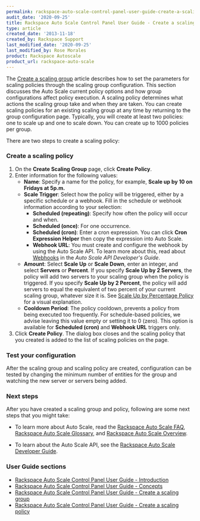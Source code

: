```yaml
---
permalink: rackspace-auto-scale-control-panel-user-guide-create-a-scaling-policy
audit_date: '2020-09-25'
title: Rackspace Auto Scale Control Panel User Guide - Create a scaling policy
type: article
created_date: '2013-11-18'
created_by: Rackspace Support
last_modified_date: '2020-09-25'
last_modified_by: Rose Morales
product: Rackspace Autoscale
product_url: rackspace-auto-scale
---
```


The [Create a scaling
group](/support/how-to/rackspace-auto-scale-control-panel-user-guide-create-a-scaling-policy
"Creating Scaling Groups") article describes how to set the parameters for
scaling policies through the scaling group configuration. This section discusses
the Auto Scale current policy options and how group configurations affect policy
execution. A scaling policy determines what actions the scaling group take and
when they are taken. You can create scaling policies for an existing scaling
group at any time by returning to the group configuration page. Typically, you
will create at least two policies: one to scale up and one to scale down. You
can create up to 1000 policies per group.

There are two steps to create a scaling policy:

### Create a scaling policy

1. On the **Create Scaling Group** page, click  **Create Policy**.
2. Enter information for the following values:
    - **Name**: Specify a name for the policy, for example, **Scale up by 10 on
        Fridays at 5p.m.**
    - **Scale Trigger**: Select how the policy will be triggered, either by a
        specific schedule or a webhook. Fill in the schedule or webhook
        information according to your selection:
        - **Scheduled (repeating)**: Specify how often the policy will occur and
            when.
        - **Scheduled (once)**: For one occurrence.
        - **Scheduled (cron)**: Enter a cron expression. You can click **Cron
            Expression Helper** then copy the expression into Auto Scale.
        - **Webhook URL**: You must create and configure the webhook by using
            the Auto Scale API. To learn more about this, read about
            [Webhooks](https://docs.rackspace.com/docs/autoscale/v1/developer-guide/#webhooks-and-capability-urls)
            in the *Auto Scale API Developer's Guide*.
    - **Amount**: Select **Scale Up** or **Scale Down**, enter an integer, and
        select **Servers** or **Percent**. If you specify **Scale Up by 2
        Servers**, the policy will add two servers to your scaling group when
        the policy is triggered. If you specify **Scale Up by 2 Percent**, the
        policy will add servers to equal the equivalent of two percent of your
        current scaling group, whatever size it is. See [Scale Up by Percentage
        Policy](/support/how-to/rackspace-auto-scale-control-panel-user-guide-concepts)
        for a visual explanation.
    - **Cooldown Period**: The policy cooldown, prevents a policy from being
        executed too frequently. For schedule-based policies, we advise leaving
        this value empty or setting it to 0 (zero). This option is available for
        **Scheduled (cron)** and **Webhook URL** triggers only.
3. Click **Create Policy**. The dialog box closes and the scaling policy that you created is
    added to the list of scaling policies on the page.

### Test your configuration

After the scaling group and scaling policy are created, configuration can be
tested by changing the minimum number of entities for the group and watching the
new server or servers being added.

### Next steps

After you have created a scaling group and policy, following are some next steps
that you might take:

- To learn more about Auto Scale, read the [Rackspace Auto Scale
    FAQ](/support/how-to/rackspace-auto-scale-faq), [Rackspace Auto Scale
    Glossary](/support/how-to/rackspace-auto-scale-glossary), and [Rackspace
    Auto Scale Overview](/support/how-to/rackspace-auto-scale-overview).

- To learn about the Auto Scale API, see the [Rackspace Auto Scale Developer
    Guide](https://docs.rackspace.com/docs/autoscale/v1/developer-guide/#document-developer-guide).

### User Guide sections

- [Rackspace Auto Scale Control Panel User Guide -
    Introduction](/support/how-to/rackspace-auto-scale-control-panel-user-guide-introduction
    "Introduction")
- [Rackspace Auto Scale Control Panel User Guide -
    Concepts](/support/how-to/rackspace-auto-scale-control-panel-user-guide-concepts
    "Concepts")
- [Rackspace Auto Scale Control Panel User Guide - Create a scaling
    group](/support/how-to/rackspace-auto-scale-control-panel-user-guide-create-a-scaling-group
    "Creating Scaling Groups")
- [Rackspace Auto Scale Control Panel User Guide - Create a scaling
    policy](/support/how-to/rackspace-auto-scale-control-panel-user-guide-create-a-scaling-policy
    "Crating Scaling Policies")
